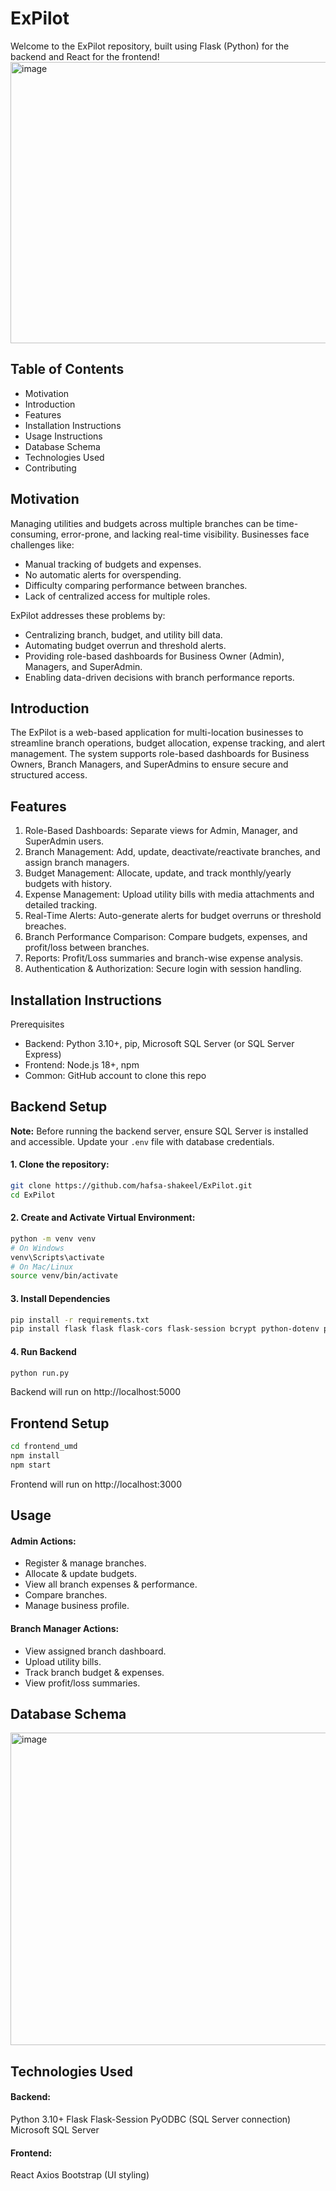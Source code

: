 # ExPilot

Welcome to the ExPilot repository, built using Flask (Python) for the backend and React for the frontend!
<img width="950" height="450" alt="image" src="https://github.com/user-attachments/assets/00483a11-78db-46a6-ab0e-25404a82567d" />


## Table of Contents

- Motivation
- Introduction
- Features
- Installation Instructions
- Usage Instructions
- Database Schema
- Technologies Used
- Contributing

## Motivation

Managing utilities and budgets across multiple branches can be time-consuming, error-prone, and lacking real-time visibility.
Businesses face challenges like:
- Manual tracking of budgets and expenses.
- No automatic alerts for overspending.
- Difficulty comparing performance between branches.
- Lack of centralized access for multiple roles.

ExPilot addresses these problems by:
- Centralizing branch, budget, and utility bill data.
- Automating budget overrun and threshold alerts.
- Providing role-based dashboards for Business Owner (Admin), Managers, and SuperAdmin.
- Enabling data-driven decisions with branch performance reports.

## Introduction
The ExPilot is a web-based application for multi-location businesses to streamline branch operations, budget allocation, expense tracking, and alert management.
The system supports role-based dashboards for Business Owners, Branch Managers, and SuperAdmins to ensure secure and structured access.

## Features
1) Role-Based Dashboards: Separate views for Admin, Manager, and SuperAdmin users.
2) Branch Management: Add, update, deactivate/reactivate branches, and assign branch managers.
3) Budget Management: Allocate, update, and track monthly/yearly budgets with history.
4) Expense Management: Upload utility bills with media attachments and detailed tracking.
5) Real-Time Alerts: Auto-generate alerts for budget overruns or threshold breaches.
6) Branch Performance Comparison: Compare budgets, expenses, and profit/loss between branches.
7) Reports: Profit/Loss summaries and branch-wise expense analysis.
8) Authentication & Authorization: Secure login with session handling.

## Installation Instructions
Prerequisites
- Backend: Python 3.10+, pip, Microsoft SQL Server (or SQL Server Express)
- Frontend: Node.js 18+, npm
- Common: GitHub account to clone this repo

## Backend Setup
**Note:** Before running the backend server, ensure SQL Server is installed and accessible. Update your `.env` file with database credentials.

#### 1. Clone the repository:
```bash
git clone https://github.com/hafsa-shakeel/ExPilot.git
cd ExPilot
```

#### 2. Create and Activate Virtual Environment:
```bash
python -m venv venv
# On Windows
venv\Scripts\activate
# On Mac/Linux
source venv/bin/activate
```

#### 3. Install Dependencies
```bash
pip install -r requirements.txt
pip install flask flask flask-cors flask-session bcrypt python-dotenv pyodbc
```

#### 4. Run Backend
```bash
python run.py
```
Backend will run on http://localhost:5000

## Frontend Setup
```bash
cd frontend_umd
npm install
npm start
```
Frontend will run on http://localhost:3000

## Usage
#### Admin Actions:
- Register & manage branches.
- Allocate & update budgets.
- View all branch expenses & performance.
- Compare branches.
- Manage business profile.

#### Branch Manager Actions:
- View assigned branch dashboard.
- Upload utility bills.
- Track branch budget & expenses.
- View profit/loss summaries.

## Database Schema
<img width="872" height="500" alt="image" src="https://github.com/user-attachments/assets/a41bb56e-60df-4ec8-8014-4c3ccb6c2c4c" />

## Technologies Used
#### Backend:
Python 3.10+
Flask
Flask-Session
PyODBC (SQL Server connection)
Microsoft SQL Server

#### Frontend:
React
Axios
Bootstrap (UI styling)










